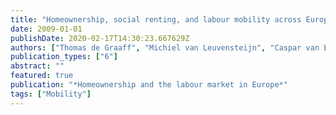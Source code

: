 ```yaml
---
title: "Homeownership, social renting, and labour mobility across Europe"
date: 2009-01-01
publishDate: 2020-02-17T14:30:23.667629Z
authors: ["Thomas de Graaff", "Michiel van Leuvensteijn", "Caspar van Ewijk"]
publication_types: ["6"]
abstract: ""
featured: true
publication: "*Homeownership and the labour market in Europe*"
tags: ["Mobility"]
---
```


